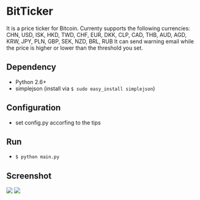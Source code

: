 BitTicker
==============

It is a price ticker for Bitcoin. 
Currenty supports the following currencies:
CHN, USD, ISK, HKD, TWD, CHF, EUR, DKK, CLP, CAD, THB, AUD, AGD, KRW, JPY, PLN, GBP, SEK, NZD, BRL, RUB
It can send warning email while the price is higher or lower than the threshold you set.

## Dependency
* Python 2.6+
* simplejson (install via `$ sudo easy_install simplejson`)

## Configuration
* set config.py accorfing to the tips

## Run
* `$ python main.py`

## Screenshot
<img src="http://ww4.sinaimg.cn/large/6e5e2e39jw1easqlg63mjj20hr0m7te5.jpg" />
<img src="http://ww4.sinaimg.cn/large/6e5e2e39jw1earv2yxgvmj20hs0vkwhr.jpg" />

